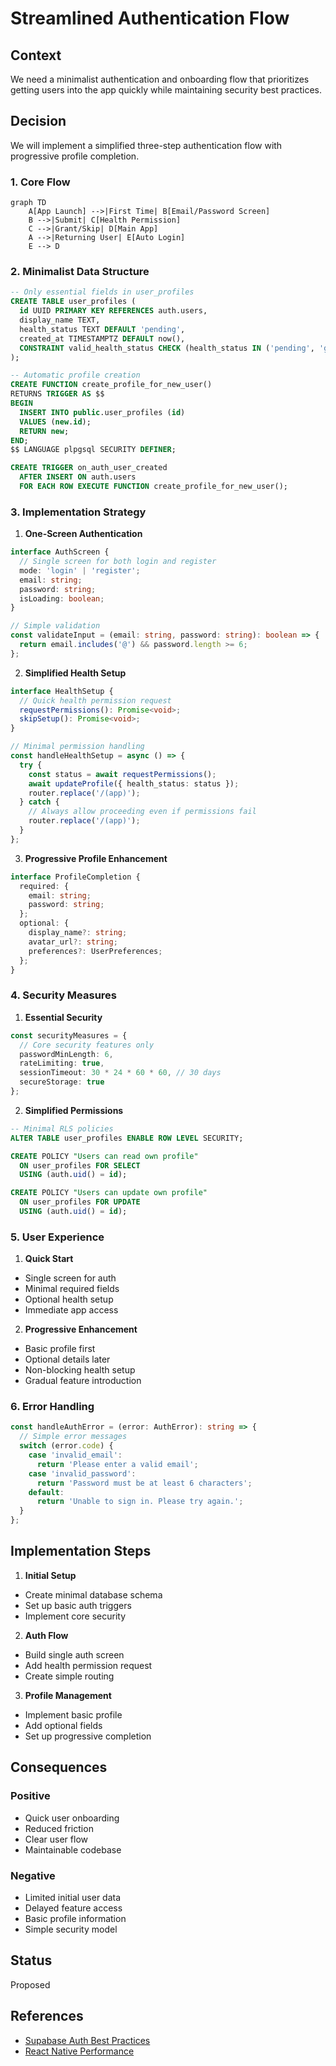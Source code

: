 # Streamlined Authentication Flow

## Context

We need a minimalist authentication and onboarding flow that prioritizes getting users into the app quickly while maintaining security best practices.

## Decision

We will implement a simplified three-step authentication flow with progressive profile completion.

### 1. Core Flow

```mermaid
graph TD
    A[App Launch] -->|First Time| B[Email/Password Screen]
    B -->|Submit| C[Health Permission]
    C -->|Grant/Skip| D[Main App]
    A -->|Returning User| E[Auto Login]
    E --> D
```

### 2. Minimalist Data Structure

```sql
-- Only essential fields in user_profiles
CREATE TABLE user_profiles (
  id UUID PRIMARY KEY REFERENCES auth.users,
  display_name TEXT,
  health_status TEXT DEFAULT 'pending',
  created_at TIMESTAMPTZ DEFAULT now(),
  CONSTRAINT valid_health_status CHECK (health_status IN ('pending', 'granted', 'denied'))
);

-- Automatic profile creation
CREATE FUNCTION create_profile_for_new_user()
RETURNS TRIGGER AS $$
BEGIN
  INSERT INTO public.user_profiles (id)
  VALUES (new.id);
  RETURN new;
END;
$$ LANGUAGE plpgsql SECURITY DEFINER;

CREATE TRIGGER on_auth_user_created
  AFTER INSERT ON auth.users
  FOR EACH ROW EXECUTE FUNCTION create_profile_for_new_user();
```

### 3. Implementation Strategy

1. **One-Screen Authentication**
```typescript
interface AuthScreen {
  // Single screen for both login and register
  mode: 'login' | 'register';
  email: string;
  password: string;
  isLoading: boolean;
}

// Simple validation
const validateInput = (email: string, password: string): boolean => {
  return email.includes('@') && password.length >= 6;
};
```

2. **Simplified Health Setup**
```typescript
interface HealthSetup {
  // Quick health permission request
  requestPermissions(): Promise<void>;
  skipSetup(): Promise<void>;
}

// Minimal permission handling
const handleHealthSetup = async () => {
  try {
    const status = await requestPermissions();
    await updateProfile({ health_status: status });
    router.replace('/(app)');
  } catch {
    // Always allow proceeding even if permissions fail
    router.replace('/(app)');
  }
};
```

3. **Progressive Profile Enhancement**
```typescript
interface ProfileCompletion {
  required: {
    email: string;
    password: string;
  };
  optional: {
    display_name?: string;
    avatar_url?: string;
    preferences?: UserPreferences;
  };
}
```

### 4. Security Measures

1. **Essential Security**
```typescript
const securityMeasures = {
  // Core security features only
  passwordMinLength: 6,
  rateLimiting: true,
  sessionTimeout: 30 * 24 * 60 * 60, // 30 days
  secureStorage: true
};
```

2. **Simplified Permissions**
```sql
-- Minimal RLS policies
ALTER TABLE user_profiles ENABLE ROW LEVEL SECURITY;

CREATE POLICY "Users can read own profile"
  ON user_profiles FOR SELECT
  USING (auth.uid() = id);

CREATE POLICY "Users can update own profile"
  ON user_profiles FOR UPDATE
  USING (auth.uid() = id);
```

### 5. User Experience

1. **Quick Start**
- Single screen for auth
- Minimal required fields
- Optional health setup
- Immediate app access

2. **Progressive Enhancement**
- Basic profile first
- Optional details later
- Non-blocking health setup
- Gradual feature introduction

### 6. Error Handling

```typescript
const handleAuthError = (error: AuthError): string => {
  // Simple error messages
  switch (error.code) {
    case 'invalid_email':
      return 'Please enter a valid email';
    case 'invalid_password':
      return 'Password must be at least 6 characters';
    default:
      return 'Unable to sign in. Please try again.';
  }
};
```

## Implementation Steps

1. **Initial Setup**
- Create minimal database schema
- Set up basic auth triggers
- Implement core security

2. **Auth Flow**
- Build single auth screen
- Add health permission request
- Create simple routing

3. **Profile Management**
- Implement basic profile
- Add optional fields
- Set up progressive completion

## Consequences

### Positive
- Quick user onboarding
- Reduced friction
- Clear user flow
- Maintainable codebase

### Negative
- Limited initial user data
- Delayed feature access
- Basic profile information
- Simple security model

## Status

Proposed

## References

- [Supabase Auth Best Practices](https://supabase.com/docs/guides/auth/auth-helpers)
- [React Native Performance](https://reactnative.dev/docs/performance)